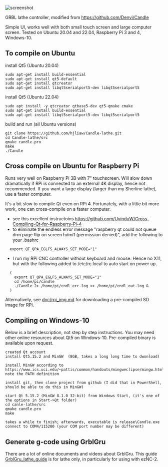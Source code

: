 ![screenshot](/screenshots/screenshot_ballhandle_small.png)

GRBL lathe controller, modified from https://github.com/Denvi/Candle

Simple UI, works well with both small touch screen and large computer screen. Tested on Ubuntu 20.04 and 22.04, Raspberry Pi 3 and 4, Windows-10.

To compile on Ubuntu 
------------------------------
install Qt5 (Ubuntu 20.04)
```
sudo apt-get install build-essential 
sudo apt-get install qt5-default 
sudo apt-get install qtcreator
sudo apt-get install libqt5serialport5-dev libqt5serialport5
```

install Qt5 (Ubuntu 22.04)
```
sudo apt install -y qtcreator qtbase5-dev qt5-qmake cmake
sudo apt-get install build-essential
sudo apt-get install libqt5serialport5-dev libqt5serialport5
```

build and run (all Ubuntu versions)
```
git clone https://github.com/hjliaw/Candle-lathe.git
cd Candle-lathe/src
qmake candle.pro 
make
./Candle
```

Cross compile on Ubuntu for Raspberry Pi
-----------------------------------------
Runs very well on Raspberry Pi 3B with 7" touchscreen.  Will slow down dramatically if RPi is connected to an external 4K display, hence not recommended. If you want a large display (larger than my Sherline lathe), use a faster computer.

It's a bit slow to compile Qt even on RPi 4. Fortunately, with a little bit more work, one can cross-compile on a faster computer.

* see this excellent instructoins https://github.com/UvinduW/Cross-Compiling-Qt-for-Raspberry-Pi-4
* to eliminate the endless error message "raspberry qt could not queue drm page flip on screen hdmi1 (permission denied)", add the following to your .bashrc
```  
  export QT_QPA_EGLFS_ALWAYS_SET_MODE="1"
```  
* I run my RPi CNC controller without keyboard and mouse.  Hence no X11, but with the following added to /etc/rc.local to auto start on power up.
```
  (
    export QT_QPA_EGLFS_ALWAYS_SET_MODE="1"
    cd /home/pi/candle 
    ./Candle 2> /home/pi/cndl_err.log >> /home/pi/cndl_out.log &
  )
```

Alternatively, see [doc/rpi_img.md](doc/rpi_img.md) for downloading a pre-compiled SD image for RPi.

Compiling on Windows-10
-----------------------
Below is a brief description, not step by step instructions.  You may need other online resources about Qt5 on Windows-10.
Pre-compiled binary is available upon request.

	created Qt account
	install Qt5.15.2 and MinGW  (8GB, takes a long long time to dwonload)
	
	install MinGW according to
	https://www.ics.uci.edu/~pattis/common/handouts/mingweclipse/mingw.html
	note the PATH definition

	install git, then clone project from github (I did that in PowerShell, should be able to do this in MinGW)
	
	start Qt 5.15.2 (MinGW 8.1.0 32-bit) from Windows Start, (it's one of the options in Start->Qt folder)
	cd canle-lathe/src
	qmake candle.pro
	make
	
	takes a while to finish; afterwards, executable is release\Candle.exe  connect to COM4/115200 (your COM port number may be different)

Generate g-code using GrblGru
-----------------------------
There are a lot of online documents and videos about GrblGru.  This guide [GrblGru_lathe_guide](doc/grblgru_guide/GrblGru_lathe_guide.pdf) is for lathe only, in particularly for using with ezNC-2.
